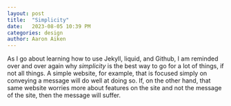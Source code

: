 ```yaml
---
layout: post
title:  "Simplicity"
date:   2023-08-05 10:39 PM
categories: design
author: Aaron Aiken
---
```

As I go about learning how to use Jekyll, liquid, and Github, I am reminded over and over again why _simplicity_ is the best way to go for a lot of things, if not all things. A simple website, for example, that is focused simply on conveying a message will do well at doing so. If, on the other hand, that same website worries more about features on the site and not the message of the site, then the message will suffer. 